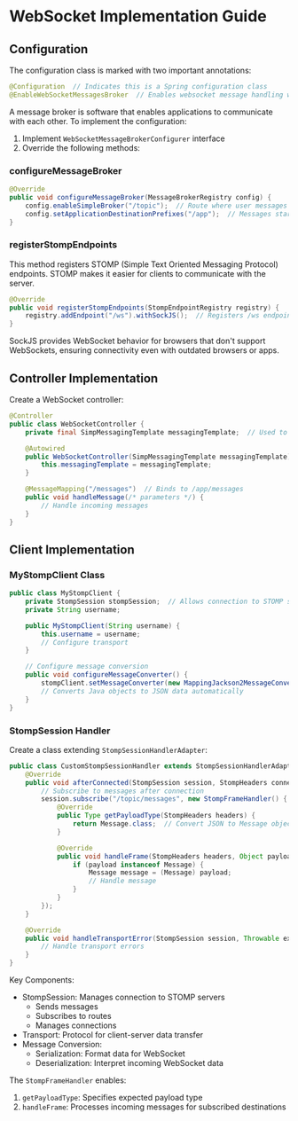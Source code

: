 # WebSocket Implementation Guide

## Configuration

The configuration class is marked with two important annotations:

```java
@Configuration  // Indicates this is a Spring configuration class
@EnableWebSocketMessagesBroker  // Enables websocket message handling with a broker
```

A message broker is software that enables applications to communicate with each other. To implement the configuration:

1. Implement `WebSocketMessageBrokerConfigurer` interface
2. Override the following methods:

### configureMessageBroker

```java
@Override
public void configureMessageBroker(MessageBrokerRegistry config) {
    config.enableSimpleBroker("/topic");  // Route where user messages go
    config.setApplicationDestinationPrefixes("/app");  // Messages starting with /app handled by controllers
}
```

### registerStompEndpoints

This method registers STOMP (Simple Text Oriented Messaging Protocol) endpoints. STOMP makes it easier for clients to communicate with the server.

```java
@Override
public void registerStompEndpoints(StompEndpointRegistry registry) {
    registry.addEndpoint("/ws").withSockJS();  // Registers /ws endpoint with SockJS fallback
}
```

SockJS provides WebSocket behavior for browsers that don't support WebSockets, ensuring connectivity even with outdated browsers or apps.

## Controller Implementation

Create a WebSocket controller:

```java
@Controller
public class WebSocketController {
    private final SimpMessagingTemplate messagingTemplate;  // Used to send messages to clients

    @Autowired
    public WebSocketController(SimpMessagingTemplate messagingTemplate) {
        this.messagingTemplate = messagingTemplate;
    }

    @MessageMapping("/messages")  // Binds to /app/messages
    public void handleMessage(/* parameters */) {
        // Handle incoming messages
    }
}
```

## Client Implementation

### MyStompClient Class

```java
public class MyStompClient {
    private StompSession stompSession;  // Allows connection to STOMP servers
    private String username;

    public MyStompClient(String username) {
        this.username = username;
        // Configure transport
    }

    // Configure message conversion
    public void configureMessageConverter() {
        stompClient.setMessageConverter(new MappingJackson2MessageConverter());
        // Converts Java objects to JSON data automatically
    }
}
```

### StompSession Handler

Create a class extending `StompSessionHandlerAdapter`:

```java
public class CustomStompSessionHandler extends StompSessionHandlerAdapter {
    @Override
    public void afterConnected(StompSession session, StompHeaders connectedHeaders) {
        // Subscribe to messages after connection
        session.subscribe("/topic/messages", new StompFrameHandler() {
            @Override
            public Type getPayloadType(StompHeaders headers) {
                return Message.class;  // Convert JSON to Message object
            }

            @Override
            public void handleFrame(StompHeaders headers, Object payload) {
                if (payload instanceof Message) {
                    Message message = (Message) payload;
                    // Handle message
                }
            }
        });
    }

    @Override
    public void handleTransportError(StompSession session, Throwable exception) {
        // Handle transport errors
    }
}
```

Key Components:
- StompSession: Manages connection to STOMP servers
  - Sends messages
  - Subscribes to routes
  - Manages connections
- Transport: Protocol for client-server data transfer
- Message Conversion:
  - Serialization: Format data for WebSocket
  - Deserialization: Interpret incoming WebSocket data

The `StompFrameHandler` enables:
1. `getPayloadType`: Specifies expected payload type
2. `handleFrame`: Processes incoming messages for subscribed destinations

